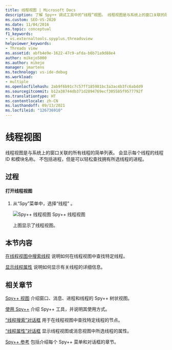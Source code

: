 ```yaml
---
title: 线程视图 | Microsoft Docs
description: 了解 Spy++ 调试工具中的“线程”视图。 线程视图是与系统上的窗口关联的所有线程的简单列表。
ms.custom: SEO-VS-2020
ms.date: 11/04/2016
ms.topic: conceptual
f1_keywords:
- vs.externaltools.spyplus.threadsview
helpviewer_keywords:
- Threads view
ms.assetid: abfb4e9e-1622-47c9-afda-b6b71a9d88e4
author: mikejo5000
ms.author: mikejo
manager: jmartens
ms.technology: vs-ide-debug
ms.workload:
- multiple
ms.openlocfilehash: 2ab9f6b91c7c57ff185981bc3a3ac4b3fc6abdd9
ms.sourcegitcommit: b12a38744db371d2894769ecf305585f9577792f
ms.translationtype: HT
ms.contentlocale: zh-CN
ms.lasthandoff: 09/13/2021
ms.locfileid: "126736910"
---
```

# <a name="threads-view"></a>线程视图
线程视图是与系统上的窗口关联的所有线程的简单列表。 会显示每个线程的线程 ID 和模块名称。 不包括进程，但是可以轻松查找拥有所选线程的进程。

## <a name="procedures"></a>过程

#### <a name="to-open-the-threads-view"></a>打开线程视图

1. 从“Spy”菜单中，选择“线程” 。

   ![Spy++ 线程视图](../debugger/media/spy--_threads.png "Spy++_Threads") Spy++ 线程视图

   上图显示了线程视图。

## <a name="in-this-section"></a>本节内容
 [在线程视图中搜索线程](../debugger/how-to-search-for-a-thread-in-threads-view.md) 说明如何在线程视图中查找特定线程。

 [显示线程属性](../debugger/how-to-display-thread-properties.md) 说明如何显示有关线程的详细信息。

## <a name="related-sections"></a>相关章节
 [Spy++ 视图](../debugger/spy-increment-views.md) 介绍窗口、消息、进程和线程的 Spy++ 树状视图。

 [使用 Spy++](../debugger/using-spy-increment.md) 介绍 Spy++ 工具，并说明其使用方式。

 [“线程搜索”对话框](../debugger/thread-search-dialog-box.md) 用于在线程视图中查找特定线程的节点。

 [“线程属性”对话框](../debugger/message-properties-dialog-box.md) 显示线程视图或消息视图中所选线程的属性。

 [Spy++ 参考](../debugger/spy-increment-reference.md) 包括介绍每个 Spy++ 菜单和对话框的章节。